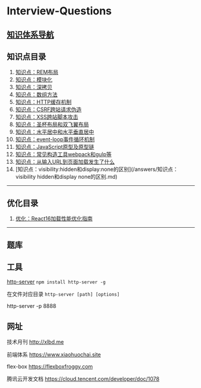 # Interview-Questions

## [知识体系导航](/answers/知识点：模块化.md)

## 知识点目录

  1. [知识点：REM布局](/answers/知识点：px%20em%20rem.md)
  1. [知识点：模块化](/answers/知识点：模块化.md)
  1. [知识点：深拷贝](/answers/知识点：深拷贝.md)
  1. [知识点：数组方法](/answers/知识点：数组方法.md)
  1. [知识点：HTTP缓存机制](/answers/知识点：浏览器缓存机制.md)
  1. [知识点：CSRF跨站请求伪造](/answers/知识点：CSRF跨站请求伪造.md)
  1. [知识点：XSS跨站脚本攻击](/answers/知识点：XSS跨站脚本攻击.md)
  1. [知识点：圣杯布局和双飞翼布局](/answers/知识点：圣杯布局和双飞翼布局.md)
  1. [知识点：水平居中和水平垂直居中](/answers/知识点：水平居中和水平垂直居中.md)
  1. [知识点：event-loop事件循环机制](/answers/知识点：event-loop(事件循环)机制.md)
  1. [知识点：JavaScript原型及原型链](/answers/知识点：JavaScript原型及原型链.md)
  1. [知识点：常见构造工具webpack和gulp等](/answers/知识点：常见构造工具webpack和gulp等.md)
  1. [知识点：从输入URL到页面加载发生了什么](/answers/知识点：从输入URL到页面加载发生了什么.md)
  1. [知识点：visibility:hidden和display:none的区别](/answers/知识点：visibility hidden和display none的区别.md)

---

## 优化目录
  1. [优化：React16加载性能优化指南](/answers/优化：React%2016%20加载性能优化指南.md)

---

## 题库  

## 工具
[http-server](https://www.npmjs.com/package/http-server)
`npm install http-server -g`

在文件对应目录
`http-server [path] [options]`

http-server -p 8888

## 网址
技术月刊 http://xlbd.me

前端体系 https://www.xiaohuochai.site 

flex-box https://flexboxfroggy.com

腾讯云开发文档 https://cloud.tencent.com/developer/doc/1078
